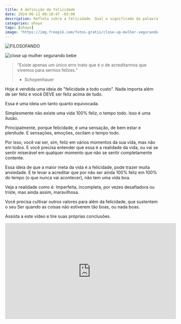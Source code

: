 ```yaml
---
title: A definição de felicidade
date: 2024-06-11 08:10:47 -03:00
description: Refleta sobre a felicidade. Qual o significado da palavra? Quais as diferenças entre alegria e felicidade? Como levar uma vida mais feliz?
categories: ohayo
tags: [ohayo]
image: "https://img.freepik.com/fotos-gratis/close-up-mulher-segurando-bebe_23-2149071565.jpg"
---
```


![FILOSOFANDO](https://cdn.jsdelivr.net/gh/geanramos/files/img/filosofando.png)

![close up mulher segurando bebe](https://img.freepik.com/fotos-gratis/close-up-mulher-segurando-bebe_23-2149071565.jpg)


> "Existe apenas um único erro inato que é o de acreditarmos que vivemos para sermos felizes." 
> - Schopenhauer

Hoje é vendida uma ideia de "felicidade a todo custo". Nada importa além de ser feliz e você DEVE ser feliz acima de tudo.

Essa é uma ideia um tanto quanto equivocada.

Simplesmente não existe uma vida 100% feliz, o tempo todo. Isso é uma ilusão.

Principalmente, porque felicidade, é uma sensação, de bem estar e plenitude. E sensações, emoções, oscilam o tempo todo.

Por isso, você vai ser, sim, feliz em vários momentos da sua vida, mas não em todos. E você precisa entender que essa é a realidade da vida, ou vai se sentir miserável em qualquer momento que não se sentir completamente contente.

Essa ideia de que a maior meta da vida é a felicidade, pode trazer muita ansiedade. E te levar a acreditar que por não ser ainda 100% feliz em 100% do tempo (o que nunca vai acontecer), não tem uma vida boa.

Veja a realidade como é: Imperfeita, incompleta, por vezes desafiadora ou triste, mas ainda assim, maravilhosa.

Você precisa cultivar outros valores para além da felicidade, que sustentem o seu Ser quando as coisas não estiverem tão boas, ou nada boas.

Assista a este vídeo e tire suas próprias conclusões.

<div class="embed-responsive">
<iframe width="560" height="315" src="https://www.youtube.com/embed/JI6ScTADahc" title="YouTube video player" frameborder="0" allow="accelerometer; autoplay; clipboard-write; encrypted-media; gyroscope; picture-in-picture; web-share" referrerpolicy="strict-origin-when-cross-origin" allowfullscreen></iframe>
</div>